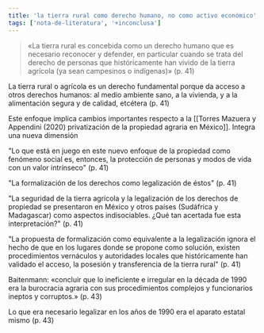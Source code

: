 ```yaml
---
title: 'la tierra rural como derecho humano, no como activo económico'
tags: ['nota-de-literatura', '+inconclusa']
---
```


>«La tierra rural es concebida como un derecho humano que es necesario reconocer y defender, en particular cuando se trata del derecho de personas que históricamente han vivido de la tierra agrícola (ya sean campesinos o indígenas)» (p. 41)

La tierra rural o agrícola es un derecho fundamental porque  da acceso a otros derechos humanos: al medio ambiente sano, a la vivienda, y a la alimentación segura y de calidad, etcétera (p. 41)

Este enfoque implica cambios importantes respecto a la [[Torres Mazuera y Appendini (2020) privatización de la propiedad agraria en México]]. Integra una nueva dimensión

"Lo que está en juego en este nuevo enfoque de la propiedad como fenómeno social es, entonces, la protección de personas y modos de vida con un valor intrínseco" (p. 41)

"La formalización de los derechos como legalización de éstos" (p. 41)

"La seguridad de la tierra agrícola y la legalización de los derechos de propiedad se presentaron en México y otros países (Sudáfrica y Madagascar) como aspectos indisociables. ¿Qué tan acertada fue esta interpretación?" (p. 41)

"La propuesta de formalización como equivalente a la legalización ignora el hecho de que en los lugares donde se propone como solución, existen procedimientos vernáculos y autoridades locales que históricamente han validado el acceso, la posesión y transferencia de la tierra rural" (p. 41)

Baitenmann: «concluir que lo ineficiente e irregular en la década de 1990 era la burocracia agraria con sus procedimientos complejos y funcionarios ineptos y corruptos.» (p. 43)

Lo que era necesario legalizar en los años de 1990 era el aparato estatal mismo (p. 43)

